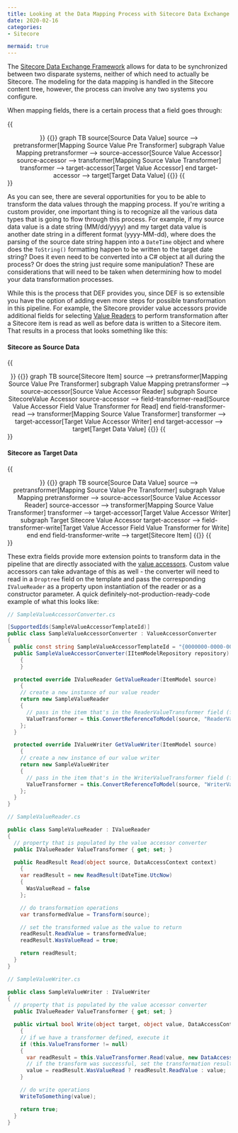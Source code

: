 ```yaml
---
title: Looking at the Data Mapping Process with Sitecore Data Exchange Framework
date: 2020-02-16
categories: 
- Sitecore

mermaid: true
---
```


The [Sitecore Data Exchange Framework](https://doc.sitecore.com/developers/def/40/data-exchange-framework/en/data-exchange-framework.html) allows for data to be synchronized between two disparate systems, neither of which need to actually be Sitecore. The modeling for the data mapping is handled in the Sitecore content tree, however, the process can involve any two systems you configure.

When mapping fields, there is a certain process that a field goes through:

{{<center>}}
{{<mermaid>}}
graph TB
source[Source Data Value]
source --> pretransformer[Mapping Source Value Pre Transformer]
subgraph Value Mapping
pretransformer --> source-accessor[Source Value Accessor]
source-accessor --> transformer[Mapping Source Value Transformer]
transformer --> target-accessor[Target Value Accessor]
end
target-accessor --> target[Target Data Value]
{{</mermaid>}}
{{</center>}}

As you can see, there are several opportunities for you to be able to transform the data values through the mapping process. If you're writing a custom provider, one important thing is to recognize all the various data types that is going to flow through this process. For example, if my source data value is a date string (MM/dd/yyyy) and my target data value is another date string in a different format (yyyy-MM-dd), where does the parsing of the source date string happen into a `DateTime` object and where does the `ToString()` formatting happen to be written to the target date string? Does it even need to be converted into a C# object at all during the process? Or does the string just require some manipulation? These are considerations that will need to be taken when determining how to model your data transformation processes.

While this is the process that DEF provides you, since DEF is so extensible you have the option of adding even more steps for possible transformation in this pipeline. For example, the Sitecore provider value accessors provide additional fields for selecting [Value Readers](https://doc.sitecore.com/developers/def/40/data-exchange-framework/en/value-reader.html) to perform transformation after a Sitecore item is read as well as before data is written to a Sitecore item. That results in a process that looks something like this:

#### Sitecore as Source Data

{{<center>}}
{{<mermaid>}}
graph TB
source[Sitecore Item]
source --> pretransformer[Mapping Source Value Pre Transformer]
subgraph Value Mapping
pretransformer --> source-accessor[Source Value Accessor Reader]
subgraph Source SitecoreValue Accessor
source-accessor --> field-transformer-read[Source Value Accessor Field Value Transformer for Read]
end
field-transformer-read --> transformer[Mapping Source Value Transformer]
transformer --> target-accessor[Target Value Accessor Writer]
end
target-accessor --> target[Target Data Value]
{{</mermaid>}}
{{</center>}}

#### Sitecore as Target Data

{{<center>}}
{{<mermaid>}}
graph TB
source[Source Data Value]
source --> pretransformer[Mapping Source Value Pre Transformer]
subgraph Value Mapping
pretransformer --> source-accessor[Source Value Accessor Reader]
source-accessor --> transformer[Mapping Source Value Transformer]
transformer --> target-accessor[Target Value Accessor Writer]
subgraph Target Sitecore Value Accessor
target-accessor --> field-transformer-write[Target Value Accessor Field Value Transformer for Write]
end
end
field-transformer-write --> target[Sitecore Item]
{{</mermaid>}}
{{</center>}}

These extra fields provide more extension points to transform data in the pipeline that are directly associated with the [value accessors](https://doc.sitecore.com/developers/def/40/data-exchange-framework/en/value-accessor.html). Custom value accessors can take advantage of this as well - the converter will need to read in a `Droptree` field on the template and pass the corresponding `IValueReader` as a property upon instantiation of the reader or as a constructor parameter. A quick definitely-not-production-ready-code example of what this looks like:

```csharp
// SampleValueAccessorConverter.cs

[SupportedIds(SampleValueAccessorTemplateId)]
public class SampleValueAccessorConverter : ValueAccessorConverter
{
  public const string SampleValueAccessorTemplateId = "{0000000-0000-0000-0000-0000000000000}";
  public SampleValueAccessorConverter(IItemModelRepository repository) : base(repository)
    {
    }

  protected override IValueReader GetValueReader(ItemModel source)
    {
    // create a new instance of our value reader
    return new SampleValueReader
    {
      // pass in the item that's in the ReaderValueTransformer field (from your value accessor template)
      ValueTransformer = this.ConvertReferenceToModel(source, "ReaderValueTransformer");
    };
  }

  protected override IValueWriter GetValueWriter(ItemModel source)
    {
    // create a new instance of our value writer
    return new SampleValueWriter
    {
      // pass in the item that's in the WriterValueTransformer field (from your value accessor template)
      ValueTransformer = this.ConvertReferenceToModel(source, "WriterValueTransformer");
    };
  }
}
```

```csharp
// SampleValueReader.cs

public class SampleValueReader : IValueReader
{
  // property that is populated by the value accessor converter
  public IValueReader ValueTransformer { get; set; }

  public ReadResult Read(object source, DataAccessContext context)
    {
    var readResult = new ReadResult(DateTime.UtcNow)
    {
      WasValueRead = false
    };

    // do transformation operations
    var transformedValue = Transform(source);

    // set the transformed value as the value to return
    readResult.ReadValue = transformedValue;
    readResult.WasValueRead = true;

    return readResult;
  }
}
```

```csharp
// SampleValueWriter.cs

public class SampleValueWriter : IValueWriter
{
  // property that is populated by the value accessor converter
  public IValueReader ValueTransformer { get; set; }

  public virtual bool Write(object target, object value, DataAccessContext context)
    {
    // if we have a transformer defined, execute it
    if (this.ValueTransformer != null)
    {
      var readResult = this.ValueTransformer.Read(value, new DataAccessContext());
      // if the transform was successful, set the transformation result as the value instead
      value = readResult.WasValueRead ? readResult.ReadValue : value;
    }

    // do write operations
    WriteToSomething(value);

    return true;
  }
}
```
